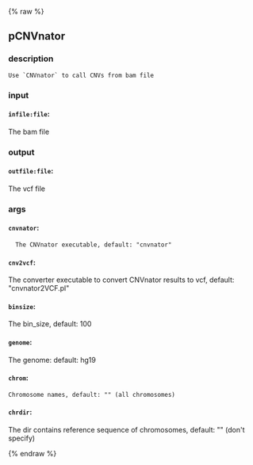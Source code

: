 {% raw %}

## pCNVnator

### description
	Use `CNVnator` to call CNVs from bam file

### input
#### `infile:file`:
  The bam file   

### output
#### `outfile:file`:
 The vcf file  

### args
#### `cnvnator`:
      The CNVnator executable, default: "cnvnator"  
#### `cnv2vcf`:
  The converter executable to convert CNVnator results to vcf, default: "cnvnator2VCF.pl"  
#### `binsize`:
  The bin_size, default: 100  
#### `genome`:
   The genome: default: hg19  
#### `chrom`:
    Chromosome names, default: "" (all chromosomes)  
#### `chrdir`:
   The dir contains reference sequence of chromosomes, default: "" (don't specify)  
	
{% endraw %}
